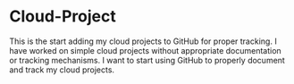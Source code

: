 # Cloud-Project
This is the start adding my cloud projects to GitHub for proper tracking.
I have worked on simple cloud projects without appropriate documentation or tracking mechanisms.
I want to start using GitHub to properly document and track my cloud projects.
